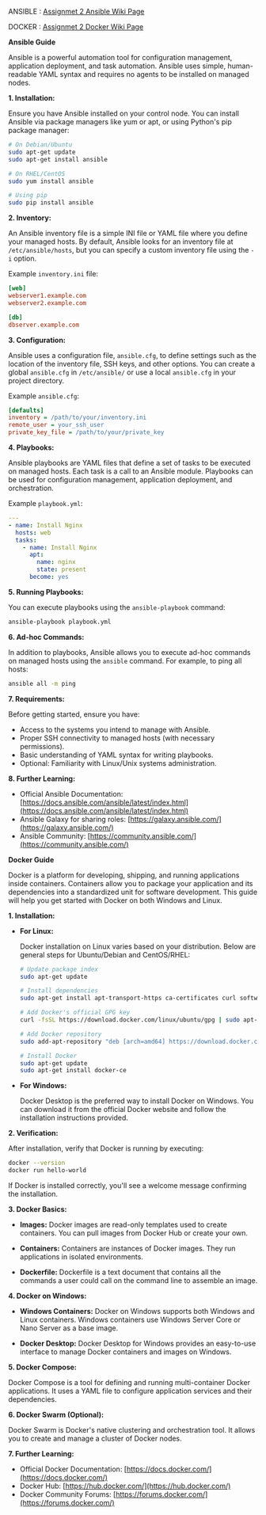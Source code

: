 ANSIBLE : [Assignmet 2 Ansible Wiki Page](https://github.com/cybermad7373/73772126145-DevOps-Assignment2/wiki/Ansible)

DOCKER : [Assignmet 2 Docker Wiki Page](https://github.com/cybermad7373/73772126145-DevOps-Assignment2/wiki/Docker)



**Ansible Guide**

Ansible is a powerful automation tool for configuration management, application deployment, and task automation. Ansible uses simple, human-readable YAML syntax and requires no agents to be installed on managed nodes.

**1. Installation:**

Ensure you have Ansible installed on your control node. You can install Ansible via package managers like yum or apt, or using Python's pip package manager:

```bash
# On Debian/Ubuntu
sudo apt-get update
sudo apt-get install ansible

# On RHEL/CentOS
sudo yum install ansible

# Using pip
sudo pip install ansible
```

**2. Inventory:**

An Ansible inventory file is a simple INI file or YAML file where you define your managed hosts. By default, Ansible looks for an inventory file at `/etc/ansible/hosts`, but you can specify a custom inventory file using the `-i` option.

Example `inventory.ini` file:

```ini
[web]
webserver1.example.com
webserver2.example.com

[db]
dbserver.example.com
```

**3. Configuration:**

Ansible uses a configuration file, `ansible.cfg`, to define settings such as the location of the inventory file, SSH keys, and other options. You can create a global `ansible.cfg` in `/etc/ansible/` or use a local `ansible.cfg` in your project directory.

Example `ansible.cfg`:

```ini
[defaults]
inventory = /path/to/your/inventory.ini
remote_user = your_ssh_user
private_key_file = /path/to/your/private_key
```

**4. Playbooks:**

Ansible playbooks are YAML files that define a set of tasks to be executed on managed hosts. Each task is a call to an Ansible module. Playbooks can be used for configuration management, application deployment, and orchestration.

Example `playbook.yml`:

```yaml
---
- name: Install Nginx
  hosts: web
  tasks:
    - name: Install Nginx
      apt:
        name: nginx
        state: present
      become: yes
```

**5. Running Playbooks:**

You can execute playbooks using the `ansible-playbook` command:

```bash
ansible-playbook playbook.yml
```

**6. Ad-hoc Commands:**

In addition to playbooks, Ansible allows you to execute ad-hoc commands on managed hosts using the `ansible` command. For example, to ping all hosts:

```bash
ansible all -m ping
```

**7. Requirements:**

Before getting started, ensure you have:

- Access to the systems you intend to manage with Ansible.
- Proper SSH connectivity to managed hosts (with necessary permissions).
- Basic understanding of YAML syntax for writing playbooks.
- Optional: Familiarity with Linux/Unix systems administration.

**8. Further Learning:**

- Official Ansible Documentation: [https://docs.ansible.com/ansible/latest/index.html](https://docs.ansible.com/ansible/latest/index.html)
- Ansible Galaxy for sharing roles: [https://galaxy.ansible.com/](https://galaxy.ansible.com/)
- Ansible Community: [https://community.ansible.com/](https://community.ansible.com/)



**Docker Guide**

Docker is a platform for developing, shipping, and running applications inside containers. Containers allow you to package your application and its dependencies into a standardized unit for software development. This guide will help you get started with Docker on both Windows and Linux.

**1. Installation:**

- **For Linux:**

    Docker installation on Linux varies based on your distribution. Below are general steps for Ubuntu/Debian and CentOS/RHEL:

    ```bash
    # Update package index
    sudo apt-get update
    
    # Install dependencies
    sudo apt-get install apt-transport-https ca-certificates curl software-properties-common
    
    # Add Docker's official GPG key
    curl -fsSL https://download.docker.com/linux/ubuntu/gpg | sudo apt-key add -
    
    # Add Docker repository
    sudo add-apt-repository "deb [arch=amd64] https://download.docker.com/linux/ubuntu $(lsb_release -cs) stable"
    
    # Install Docker
    sudo apt-get update
    sudo apt-get install docker-ce
    ```

- **For Windows:**

    Docker Desktop is the preferred way to install Docker on Windows. You can download it from the official Docker website and follow the installation instructions provided.

**2. Verification:**

After installation, verify that Docker is running by executing:

```bash
docker --version
docker run hello-world
```

If Docker is installed correctly, you'll see a welcome message confirming the installation.

**3. Docker Basics:**

- **Images:** Docker images are read-only templates used to create containers. You can pull images from Docker Hub or create your own.

- **Containers:** Containers are instances of Docker images. They run applications in isolated environments.

- **Dockerfile:** Dockerfile is a text document that contains all the commands a user could call on the command line to assemble an image.

**4. Docker on Windows:**

- **Windows Containers:** Docker on Windows supports both Windows and Linux containers. Windows containers use Windows Server Core or Nano Server as a base image.

- **Docker Desktop:** Docker Desktop for Windows provides an easy-to-use interface to manage Docker containers and images on Windows.

**5. Docker Compose:**

Docker Compose is a tool for defining and running multi-container Docker applications. It uses a YAML file to configure application services and their dependencies.

**6. Docker Swarm (Optional):**

Docker Swarm is Docker's native clustering and orchestration tool. It allows you to create and manage a cluster of Docker nodes.

**7. Further Learning:**

- Official Docker Documentation: [https://docs.docker.com/](https://docs.docker.com/)
- Docker Hub: [https://hub.docker.com/](https://hub.docker.com/)
- Docker Community Forums: [https://forums.docker.com/](https://forums.docker.com/)
